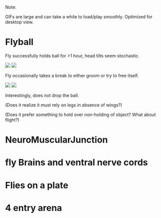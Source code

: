 Note: 

GIFs are large and can take a while to load/play smoothly. 
Optimized for desktop view.

# Flyball

Fly successfully holds ball for >1 hour, head tilts seem stochastic.

![](/Images/fromup.GIF)
![](/Images/fromside.GIF)

Fly occasionally takes a break to either groom or try to free itself.

![](/Images/groomup.GIF)
![](/Images/groom.GIF)

Interestingly, does not drop the ball. 

(Does it realize it must rely on legs in absence of wings?)

(Does it prefer something to hold over non-holding of object? What about flight?)

# NeuroMuscularJunction

# fly Brains and ventral nerve cords

# Flies on a plate

# 4 entry arena
